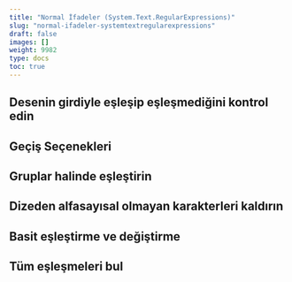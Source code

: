 ```yaml
---
title: "Normal İfadeler (System.Text.RegularExpressions)"
slug: "normal-ifadeler-systemtextregularexpressions"
draft: false
images: []
weight: 9982
type: docs
toc: true
---
```


## Desenin girdiyle eşleşip eşleşmediğini kontrol edin


## Geçiş Seçenekleri


## Gruplar halinde eşleştirin


## Dizeden alfasayısal olmayan karakterleri kaldırın


## Basit eşleştirme ve değiştirme


## Tüm eşleşmeleri bul


